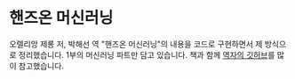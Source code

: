 # 핸즈온 머신러닝
오렐리앙 제롱 저, 박해선 역 "핸즈온 머신러닝"의 내용을 코드로 구현하면서 제 방식으로 정리했습니다. 1부의 머신러닝 파트만 담고 있습니다. 
책과 함께 <a href="https://github.com/rickiepark/handson-ml">역자의 깃허브<a/>를 많이 참고했습니다.
